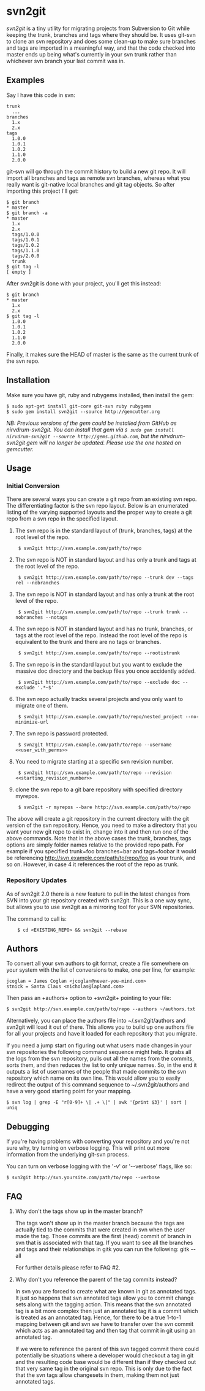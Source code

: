 svn2git
=======

_svn2git_ is a tiny utility for migrating projects from Subversion to Git
while keeping the trunk, branches and tags where they should be. It uses
git-svn to clone an svn repository and does some clean-up to make sure
branches and tags are imported in a meaningful way, and that the code checked
into master ends up being what's currently in your svn trunk rather than
whichever svn branch your last commit was in.

Examples
--------

Say I have this code in svn:

    trunk
      ...
    branches
      1.x
      2.x
    tags
      1.0.0
      1.0.1
      1.0.2
      1.1.0
      2.0.0

git-svn will go through the commit history to build a new git repo. It will
import all branches and tags as remote svn branches, whereas what you really
want is git-native local branches and git tag objects. So after importing this
project I'll get:

    $ git branch
    * master
    $ git branch -a
    * master
      1.x
      2.x
      tags/1.0.0
      tags/1.0.1
      tags/1.0.2
      tags/1.1.0
      tags/2.0.0
      trunk
    $ git tag -l
    [ empty ]

After svn2git is done with your project, you'll get this instead:

    $ git branch
    * master
      1.x
      2.x
    $ git tag -l
      1.0.0
      1.0.1
      1.0.2
      1.1.0
      2.0.0

Finally, it makes sure the HEAD of master is the same as the current trunk of
the svn repo.

Installation
------------

Make sure you have git, ruby and rubygems installed, then install the gem:

    $ sudo apt-get install git-core git-svn ruby rubygems
    $ sudo gem install svn2git --source http://gemcutter.org
    
*NB: Previous versions of the gem could be installed from GitHub as nirvdrum-svn2git.  You can install that gem via `$ sudo gem install nirvdrum-svn2git --source http://gems.github.com`, but the nirvdrum-svn2git gem will no longer be updated.  Please use the one hosted on gemcutter.*

Usage
-----

### Initial Conversion ###

There are several ways you can create a git repo from an existing
svn repo. The differentiating factor is the svn repo layout. Below is an
enumerated listing of the varying supported layouts and the proper way to
create a git repo from a svn repo in the specified layout.

1. The svn repo is in the standard layout of (trunk, branches, tags) at the
root level of the repo.

        $ svn2git http://svn.example.com/path/to/repo

2. The svn repo is NOT in standard layout and has only a trunk and tags at the
root level of the repo.

        $ svn2git http://svn.example.com/path/to/repo --trunk dev --tags rel --nobranches

3. The svn repo is NOT in standard layout and has only a trunk at the root
level of the repo.

        $ svn2git http://svn.example.com/path/to/repo --trunk trunk --nobranches --notags

4. The svn repo is NOT in standard layout and has no trunk, branches, or tags
at the root level of the repo. Instead the root level of the repo is
equivalent to the trunk and there are no tags or branches.

        $ svn2git http://svn.example.com/path/to/repo --rootistrunk

5. The svn repo is in the standard layout but you want to exclude the massive
doc directory and the backup files you once accidently added.

        $ svn2git http://svn.example.com/path/to/repo --exclude doc --exclude '.*~$'

6. The svn repo actually tracks several projects and you only want to migrate
one of them.

        $ svn2git http://svn.example.com/path/to/repo/nested_project --no-minimize-url

7. The svn repo is password protected.

        $ svn2git http://svn.example.com/path/to/repo --username <<user_with_perms>>

8. You need to migrate starting at a specific svn revision number.

        $ svn2git http://svn.example.com/path/to/repo --revision <<starting_revision_number>>

9. clone the svn repo to a git bare repository with specified directory myrepos.

        $ svn2git -r myrepos --bare http://svn.example.com/path/to/repo

The above will create a git repository in the current directory with the git
version of the svn repository. Hence, you need to make a directory that you
want your new git repo to exist in, change into it and then run one of the
above commands. Note that in the above cases the trunk, branches, tags options
are simply folder names relative to the provided repo path. For example if you
specified trunk=foo branches=bar and tags=foobar it would be referencing
http://svn.example.com/path/to/repo/foo as your trunk, and so on. However, in
case 4 it references the root of the repo as trunk.

### Repository Updates ###

As of svn2git 2.0 there is a new feature to pull in the latest changes from SVN into your
git repository created with svn2git.  This is a one way sync, but allows you to use svn2git
as a mirroring tool for your SVN repositories.

The command to call is:

        $ cd <EXISTING_REPO> && svn2git --rebase

Authors
-------

To convert all your svn authors to git format, create a file somewhere on your
system with the list of conversions to make, one per line, for example:

    jcoglan = James Coglan <jcoglan@never-you-mind.com>
    stnick = Santa Claus <nicholas@lapland.com>

Then pass an +authors+ option to +svn2git+ pointing to your file:

    $ svn2git http://svn.example.com/path/to/repo --authors ~/authors.txt

Alternatively, you can place the authors file into ~/.svn2git/authors and
svn2git will load it out of there. This allows you to build up one authors
file for all your projects and have it loaded for each repository that you
migrate.

If you need a jump start on figuring out what users made changes in your
svn repositories the following command sequence might help. It grabs all
the logs from the svn repository, pulls out all the names from the commits,
sorts them, and then reduces the list to only unique names. So, in the end
it outputs a list of usernames of the people that made commits to the svn
repository which name on its own line. This would allow you to easily
redirect the output of this command sequence to ~/.svn2git/authors and have
a very good starting point for your mapping.

    $ svn log | grep -E "r[0-9]+ \| .+ \|" | awk '{print $3}' | sort | uniq

Debugging
---------

If you're having problems with converting your repository and you're not sure why,
try turning on verbose logging.  This will print out more information from the
underlying git-svn process.

You can turn on verbose logging with the '-v' or '--verbose' flags, like so:

    $ svn2git http://svn.yoursite.com/path/to/repo --verbose

FAQ
---

1. Why don't the tags show up in the master branch?

    The tags won't show up in the master branch because the tags are actually
    tied to the commits that were created in svn when the user made the tag.
    Those commits are the first (head) commit of branch in svn that is
    associated with that tag. If you want to see all the branches and tags
    and their relationships in gitk you can run the following: gitk --all
    
    For further details please refer to FAQ #2.
    
2. Why don't you reference the parent of the tag commits instead?

    In svn you are forced to create what are known in git as annotated tags.
    It just so happens that svn annotated tags allow you to commit change
    sets along with the tagging action. This means that the svn annotated tag
    is a bit more complex then just an annotated tag it is a commit which is
    treated as an annotated tag. Hence, for there to be a true 1-to-1 mapping
    between git and svn we have to transfer over the svn commit which acts as
    an annotated tag and then tag that commit in git using an annotated tag.
    
    If we were to reference the parent of this svn tagged commit there could
    potentially be situations where a developer would checkout a tag in git
    and the resulting code base would be different than if they checked out
    that very same tag in the original svn repo. This is only due to the fact
    that the svn tags allow changesets in them, making them not just annotated
    tags.
